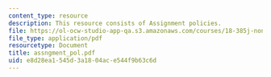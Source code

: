 ```yaml
---
content_type: resource
description: This resource consists of Assignment policies.
file: https://ol-ocw-studio-app-qa.s3.amazonaws.com/courses/18-385j-nonlinear-dynamics-and-chaos-fall-2004/e8d28ea1545d3a1804ace544f9b63c6d_assngment_pol.pdf
file_type: application/pdf
resourcetype: Document
title: assngment_pol.pdf
uid: e8d28ea1-545d-3a18-04ac-e544f9b63c6d
---
```

